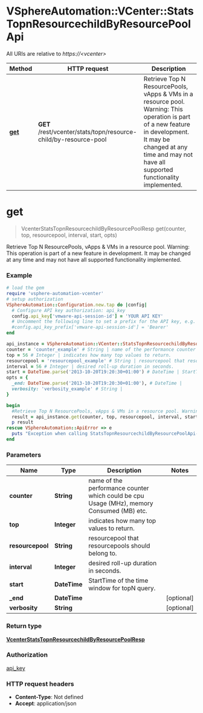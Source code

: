 # VSphereAutomation::VCenter::StatsTopnResourcechildByResourcePoolApi

All URIs are relative to *https://&lt;vcenter&gt;*

Method | HTTP request | Description
------------- | ------------- | -------------
[**get**](StatsTopnResourcechildByResourcePoolApi.md#get) | **GET** /rest/vcenter/stats/topn/resource-child/by-resource-pool | Retrieve Top N ResourcePools, vApps &amp; VMs in a resource pool. Warning: This operation is part of a new feature in development. It may be changed at any time and may not have all supported functionality implemented.


# **get**
> VcenterStatsTopnResourcechildByResourcePoolResp get(counter, top, resourcepool, interval, start, opts)

Retrieve Top N ResourcePools, vApps & VMs in a resource pool. Warning: This operation is part of a new feature in development. It may be changed at any time and may not have all supported functionality implemented.

### Example
```ruby
# load the gem
require 'vsphere-automation-vcenter'
# setup authorization
VSphereAutomation::Configuration.new.tap do |config|
  # Configure API key authorization: api_key
  config.api_key['vmware-api-session-id'] = 'YOUR API KEY'
  # Uncomment the following line to set a prefix for the API key, e.g. 'Bearer' (defaults to nil)
  #config.api_key_prefix['vmware-api-session-id'] = 'Bearer'
end

api_instance = VSphereAutomation::VCenter::StatsTopnResourcechildByResourcePoolApi.new
counter = 'counter_example' # String | name of the performance counter which could be cpu Usage (MHz), memory Consumed (MB) etc.
top = 56 # Integer | indicates how many top values to return.
resourcepool = 'resourcepool_example' # String | resourcepool that resourcepools should belong to.
interval = 56 # Integer | desired roll-up duration in seconds.
start = DateTime.parse('2013-10-20T19:20:30+01:00') # DateTime | StartTime of the time window for topN query.
opts = {
  _end: DateTime.parse('2013-10-20T19:20:30+01:00'), # DateTime | 
  verbosity: 'verbosity_example' # String | 
}

begin
  #Retrieve Top N ResourcePools, vApps & VMs in a resource pool. Warning: This operation is part of a new feature in development. It may be changed at any time and may not have all supported functionality implemented.
  result = api_instance.get(counter, top, resourcepool, interval, start, opts)
  p result
rescue VSphereAutomation::ApiError => e
  puts "Exception when calling StatsTopnResourcechildByResourcePoolApi->get: #{e}"
end
```

### Parameters

Name | Type | Description  | Notes
------------- | ------------- | ------------- | -------------
 **counter** | **String**| name of the performance counter which could be cpu Usage (MHz), memory Consumed (MB) etc. | 
 **top** | **Integer**| indicates how many top values to return. | 
 **resourcepool** | **String**| resourcepool that resourcepools should belong to. | 
 **interval** | **Integer**| desired roll-up duration in seconds. | 
 **start** | **DateTime**| StartTime of the time window for topN query. | 
 **_end** | **DateTime**|  | [optional] 
 **verbosity** | **String**|  | [optional] 

### Return type

[**VcenterStatsTopnResourcechildByResourcePoolResp**](VcenterStatsTopnResourcechildByResourcePoolResp.md)

### Authorization

[api_key](../README.md#api_key)

### HTTP request headers

 - **Content-Type**: Not defined
 - **Accept**: application/json



